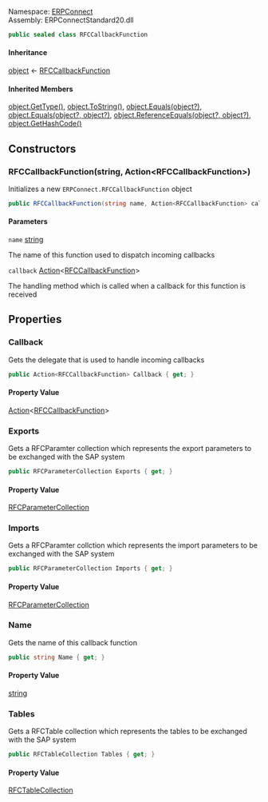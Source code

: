 
Namespace: [ERPConnect](index.md)  
Assembly: ERPConnectStandard20.dll  

```csharp
public sealed class RFCCallbackFunction
```

#### Inheritance

[object](https://learn.microsoft.com/dotnet/api/system.object) ← 
[RFCCallbackFunction](ERPConnect.RFCCallbackFunction.md)

#### Inherited Members

[object.GetType\(\)](https://learn.microsoft.com/dotnet/api/system.object.gettype), 
[object.ToString\(\)](https://learn.microsoft.com/dotnet/api/system.object.tostring), 
[object.Equals\(object?\)](https://learn.microsoft.com/dotnet/api/system.object.equals\#system\-object\-equals\(system\-object\)), 
[object.Equals\(object?, object?\)](https://learn.microsoft.com/dotnet/api/system.object.equals\#system\-object\-equals\(system\-object\-system\-object\)), 
[object.ReferenceEquals\(object?, object?\)](https://learn.microsoft.com/dotnet/api/system.object.referenceequals), 
[object.GetHashCode\(\)](https://learn.microsoft.com/dotnet/api/system.object.gethashcode)

## Constructors

### <a id="ERPConnect_RFCCallbackFunction__ctor_System_String_System_Action_ERPConnect_RFCCallbackFunction__"></a> RFCCallbackFunction\(string, Action<RFCCallbackFunction\>\)

Initializes a new `ERPConnect.RFCCallbackFunction` object

```csharp
public RFCCallbackFunction(string name, Action<RFCCallbackFunction> callback)
```

#### Parameters

`name` [string](https://learn.microsoft.com/dotnet/api/system.string)

The name of this function used to dispatch incoming callbacks

`callback` [Action](https://learn.microsoft.com/dotnet/api/system.action\-1)<[RFCCallbackFunction](ERPConnect.RFCCallbackFunction.md)\>

The handling method which is called when a
            callback for this function is received

## Properties

### <a id="ERPConnect_RFCCallbackFunction_Callback"></a> Callback

Gets the delegate that is used to handle incoming callbacks

```csharp
public Action<RFCCallbackFunction> Callback { get; }
```

#### Property Value

 [Action](https://learn.microsoft.com/dotnet/api/system.action\-1)<[RFCCallbackFunction](ERPConnect.RFCCallbackFunction.md)\>

### <a id="ERPConnect_RFCCallbackFunction_Exports"></a> Exports

Gets a RFCParamter collection which represents the export parameters to be exchanged with the SAP system

```csharp
public RFCParameterCollection Exports { get; }
```

#### Property Value

 [RFCParameterCollection](ERPConnect.RFCParameterCollection.md)

### <a id="ERPConnect_RFCCallbackFunction_Imports"></a> Imports

Gets a RFCParamter collction which represents the import parameters to be exchanged with the SAP system

```csharp
public RFCParameterCollection Imports { get; }
```

#### Property Value

 [RFCParameterCollection](ERPConnect.RFCParameterCollection.md)

### <a id="ERPConnect_RFCCallbackFunction_Name"></a> Name

Gets the name of this callback function

```csharp
public string Name { get; }
```

#### Property Value

 [string](https://learn.microsoft.com/dotnet/api/system.string)

### <a id="ERPConnect_RFCCallbackFunction_Tables"></a> Tables

Gets a RFCTable collection which represents the tables to be exchanged with the SAP system

```csharp
public RFCTableCollection Tables { get; }
```

#### Property Value

 [RFCTableCollection](ERPConnect.RFCTableCollection.md)


